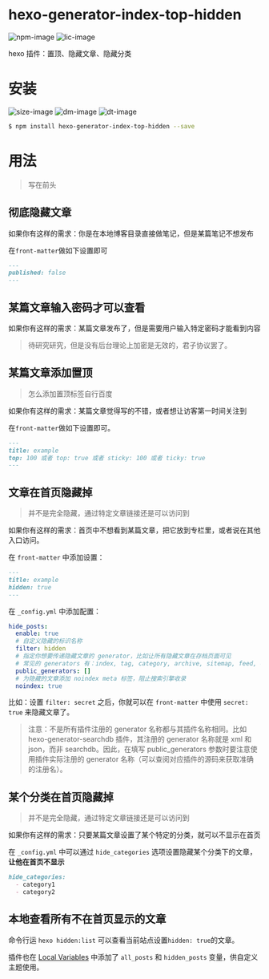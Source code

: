 # hexo-generator-index-top-hidden
![npm-image](https://img.shields.io/npm/v/hexo-generator-index-top-hidden?style=flat-square)
![lic-image](https://img.shields.io/npm/l/hexo-generator-index-top-hidden?style=flat-square)

hexo 插件：置顶、隐藏文章、隐藏分类


# 安装
![size-image](https://img.shields.io/github/languages/code-size/zuoer96/hexo-generator-index-top-hidden?style=flat-square)
![dm-image](https://img.shields.io/npm/dm/hexo-generator-index-top-hidden?style=flat-square)
![dt-image](https://img.shields.io/npm/dt/hexo-generator-index-top-hidden?style=flat-square)

``` bash
$ npm install hexo-generator-index-top-hidden --save
```

# 用法

> 写在前头

## 彻底隐藏文章

如果你有这样的需求：你是在本地博客目录直接做笔记，但是某篇笔记不想发布

在`front-matter`做如下设置即可

```markdown
---
published: false
---
```

## 某篇文章输入密码才可以查看

如果你有这样的需求：某篇文章发布了，但是需要用户输入特定密码才能看到内容

> 待研究研究，但是没有后台理论上加密是无效的，君子协议罢了。



## 某篇文章添加置顶

> 怎么添加置顶标签自行百度

如果你有这样的需求：某篇文章觉得写的不错，或者想让访客第一时间关注到

在`front-matter`做如下设置即可。
```markdown
---
title: example
top: 100 或者 top: true 或者 sticky: 100 或者 ticky: true  
---
```
## 文章在首页隐藏掉

> 并不是完全隐藏，通过特定文章链接还是可以访问到

如果你有这样的需求：首页中不想看到某篇文章，把它放到专栏里，或者说在其他入口访问。

在 `front-matter` 中添加设置：

```markdown
---
title: example
hidden: true
---
```

在 `_config.yml` 中添加配置：

```yaml
hide_posts:
  enable: true
  # 自定义隐藏的标识名称
  filter: hidden
  # 指定你想要传递隐藏文章的 generator，比如让所有隐藏文章在存档页面可见
  # 常见的 generators 有：index, tag, category, archive, sitemap, feed, etc.
  public_generators: []
  # 为隐藏的文章添加 noindex meta 标签，阻止搜索引擎收录
  noindex: true
```

比如：设置 `filter: secret` 之后，你就可以在 `front-matter` 中使用 `secret: true` 来隐藏文章了。

> 注意：不是所有插件注册的 generator 名称都与其插件名称相同。比如 hexo-generator-searchdb 插件，其注册的 generator 名称就是 xml 和 json，而非 searchdb。因此，在填写 public_generators 参数时要注意使用插件实际注册的 generator 名称（可以查阅对应插件的源码来获取准确的注册名）。



## 某个分类在首页隐藏掉

> 并不是完全隐藏，通过特定文章链接还是可以访问到

如果你有这样的需求：只要某篇文章设置了某个特定的分类，就可以不显示在首页

在 `_config.yml` 中可以通过 `hide_categories` 选项设置隐藏某个分类下的文章，**让他在首页不显示**
```markdown
hide_categories:
  - category1
  - category2
```



## 本地查看所有不在首页显示的文章

命令行运 `hexo hidden:list` 可以查看当前站点设置`hidden: true`的文章。 

插件也在 [Local Variables](https://hexo.io/api/locals) 中添加了 `all_posts` 和 `hidden_posts` 变量，供自定义主题使用。
